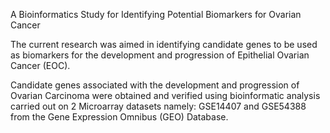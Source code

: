 A Bioinformatics Study for Identifying Potential Biomarkers for Ovarian Cancer


The current research was aimed in identifying candidate genes to be used as biomarkers for the development and progression of Epithelial Ovarian Cancer (EOC).

Candidate genes associated with the development and progression of Ovarian Carcinoma were obtained and verified using bioinformatic analysis carried out on 2 Microarray datasets namely: GSE14407 and GSE54388 from the Gene Expression Omnibus (GEO) Database.
